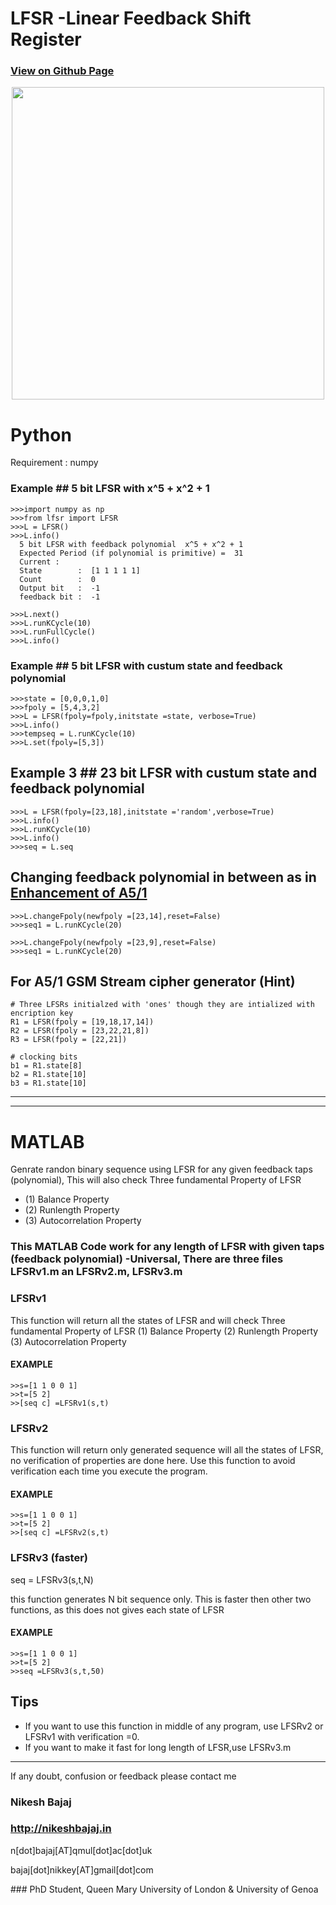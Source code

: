 # LFSR -Linear Feedback Shift Register

### **[View on Github Page](http://nikeshbajaj.github.io/Linear_Feedback_Shift_Register/)**

<p align="center">
  <img src="https://raw.githubusercontent.com/nikeshbajaj/Linear_Feedback_Shift_Register/master/images/LFSR.jpg" width="500"/>
</p>

# Python

Requirement : numpy

### Example  ## 5 bit LFSR with x^5 + x^2 + 1
```
>>>import numpy as np
>>>from lfsr import LFSR
>>>L = LFSR() 
>>>L.info()
  5 bit LFSR with feedback polynomial  x^5 + x^2 + 1
  Expected Period (if polynomial is primitive) =  31
  Current :
  State        :  [1 1 1 1 1]
  Count        :  0
  Output bit   :  -1
  feedback bit :  -1
```
```
>>>L.next()
>>>L.runKCycle(10)
>>>L.runFullCycle()
>>>L.info()
```

### Example  ## 5 bit LFSR with custum state and feedback polynomial
```
>>>state = [0,0,0,1,0]
>>>fpoly = [5,4,3,2]
>>>L = LFSR(fpoly=fpoly,initstate =state, verbose=True)
>>>L.info()
>>>tempseq = L.runKCycle(10)
>>>L.set(fpoly=[5,3])
```

## Example 3  ## 23 bit LFSR with custum state and feedback polynomial
```
>>>L = LFSR(fpoly=[23,18],initstate ='random',verbose=True)
>>>L.info()
>>>L.runKCycle(10)
>>>L.info()
>>>seq = L.seq
```
## Changing feedback polynomial in between as in [Enhancement of A5/1](https://doi.org/10.1109/ETNCC.2011.5958486)
```
>>>L.changeFpoly(newfpoly =[23,14],reset=False)
>>>seq1 = L.runKCycle(20)

>>>L.changeFpoly(newfpoly =[23,9],reset=False)
>>>seq1 = L.runKCycle(20)
```

## For A5/1 GSM Stream cipher generator (Hint)
```
# Three LFSRs initialzed with 'ones' though they are intialized with encription key
R1 = LFSR(fpoly = [19,18,17,14])
R2 = LFSR(fpoly = [23,22,21,8])
R3 = LFSR(fpoly = [22,21])

# clocking bits
b1 = R1.state[8]
b2 = R1.state[10]
b3 = R1.state[10]

```
______________________________________
______________________________________

# MATLAB
Genrate randon binary sequence using LFSR for any given feedback taps (polynomial), 
This will also check Three fundamental Property of LFSR 
* (1) Balance Property 
* (2) Runlength Property 
* (3) Autocorrelation Property

### This MATLAB Code work for any length of LFSR with given taps (feedback polynomial) -Universal, There are three files LFSRv1.m an LFSRv2.m, LFSRv3.m
### LFSRv1
This function will return all the states of LFSR and will check Three fundamental Property of LFSR 
(1) Balance Property (2) Runlength Property (3) Autocorrelation Property

#### EXAMPLE
```
>>s=[1 1 0 0 1] 
>>t=[5 2]
>>[seq c] =LFSRv1(s,t)
```

### LFSRv2
This function will return only generated sequence will all the states of LFSR, no verification of properties are done
here. Use this function to avoid verification each time you execute the program.
#### EXAMPLE
```
>>s=[1 1 0 0 1] 
>>t=[5 2]
>>[seq c] =LFSRv2(s,t)
```

### LFSRv3 (faster)
<p>seq = LFSRv3(s,t,N)</p>
this function generates N bit sequence only. This is faster then other two functions, as this does not gives each state of LFSR

#### EXAMPLE
```
>>s=[1 1 0 0 1]  
>>t=[5 2]
>>seq =LFSRv3(s,t,50)
```



## Tips
* If you want to use this function in middle of any program, use LFSRv2 or LFSRv1 with verification =0. 
* If you want to make it fast for long length of LFSR,use LFSRv3.m 

______________________________________
If any doubt, confusion or feedback please contact me
### Nikesh Bajaj
### http://nikeshbajaj.in
<p> n[dot]bajaj[AT]qmul[dot]ac[dot]uk </p>
<p> bajaj[dot]nikkey[AT]gmail[dot]com </p>
### PhD Student, Queen Mary University of London & University of Genoa
